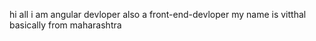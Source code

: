hi all i am angular devloper
also a front-end-devloper
my name is vitthal
basically from maharashtra
